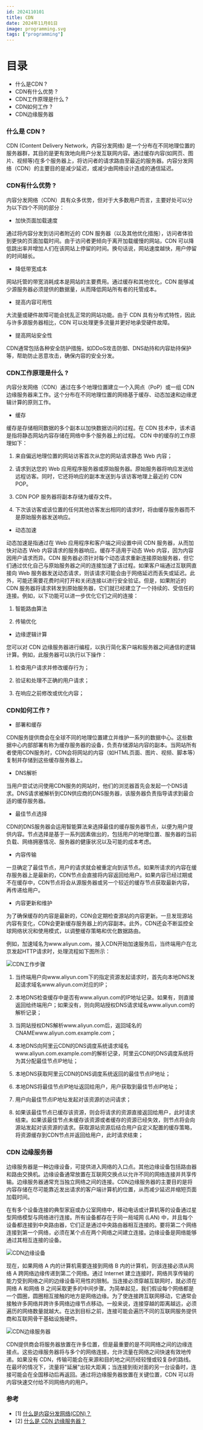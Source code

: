 ```yaml
---
id: 2024110101
title: CDN
date: 2024年11月01日
image: programming.svg
tags: ["programming"]
---
```



# 目录

- 什么是CDN ? 
- CDN有什么优势 ? 
- CDN工作原理是什么 ? 
- CDN如何工作 ? 
- CDN边缘服务器



### 什么是 CDN ? 

CDN (Content Delivery Network，内容分发网络) 是一个分布在不同地理位置的服务器群，其目的是更有效地向用户分发互联网内容。通过缓存内容(如网页、图片、视频等)在多个服务器上，将访问者的请求路由至最近的服务器。内容分发网络（CDN）的主要目的是减少延迟，或减少由网络设计造成的通信延迟。


### CDN有什么优势 ? 

内容分发网络（CDN）具有众多优势，但对于大多数用户而言，主要好处可以分为以下四个不同的部分：

- 加快页面加载速度

 通过将内容分发到访问者附近的 CDN 服务器（以及其他优化措施），访问者体验到更快的页面加载时间。由于访问者更倾向于离开加载缓慢的网站，CDN 可以降低跳出率并增加人们在该网站上停留的时间。换句话说，网站速度越快，用户停留的时间越长。

- 降低带宽成本

网站托管的带宽消耗成本是网站的主要费用。通过缓存和其他优化，CDN 能够减少源服务器必须提供的数据量，从而降低网站所有者的托管成本。

- 提高内容可用性

大流量或硬件故障可能会扰乱正常的网站功能。由于 CDN 具有分布式特性，因此与许多源服务器相比，CDN 可以处理更多流量并更好地承受硬件故障。

- 提高网站安全性

CDN通常包括各种安全防护措施，如DDoS攻击防御、DNS劫持和内容劫持保护等，帮助防止恶意攻击，确保内容的安全分发。

### CDN工作原理是什么 ? 

内容分发网络（CDN）通过在多个地理位置建立一个入网点（PoP）或一组 CDN 边缘服务器来工作。这个分布在不同地理位置的网络基于缓存、动态加速和边缘逻辑计算的原则工作。

- 缓存

缓存是存储相同数据的多个副本以加快数据访问的过程。在 CDN 技术中，该术语是指将静态网站内容存储在网络中多个服务器上的过程。 CDN 中的缓存的工作原理如下：

1) 来自偏远地理位置的网站访客首次从您的网站请求静态 Web 内容；

2) 请求到达您的 Web 应用程序服务器或原始服务器。原始服务器将响应发送给远程访客。同时，它还将响应的副本发送到与该访客地理上最近的 CDN POP。

3) CDN POP 服务器将副本存储为缓存文件。

4) 下次该访客或该位置的任何其他访客发出相同的请求时，将由缓存服务器而不是原始服务器发送响应。 


- 动态加速

动态加速是指通过在 Web 应用程序和客户端之间设置中间 CDN 服务器，从而加快对动态 Web 内容请求的服务器响应。缓存不适用于动态 Web 内容，因为内容因用户请求而异。CDN 服务器必须针对每个动态请求重新连接原始服务器，但它们通过优化自己与原始服务器之间的连接加速了该过程。如果客户端通过互联网直接向 Web 服务器发送动态请求，则该请求可能会由于网络延迟而丢失或延迟。此外，可能还需要花费时间打开和关闭连接以进行安全验证。但是，如果附近的 CDN 服务器将请求转发到原始服务器，它们就已经建立了一个持续的、受信任的连接。例如，以下功能可以进一步优化它们之间的连接：

1) 智能路由算法

2) 传输优化

- 边缘逻辑计算

您可以对 CDN 边缘服务器进行编程，以执行简化客户端和服务器之间通信的逻辑计算。例如，此服务器可以执行以下操作：

1) 检查用户请求并修改缓存行为；

2) 验证和处理不正确的用户请求；

3) 在响应之前修改或优化内容；

### CDN如何工作 ? 

- 部署和缓存

CDN服务提供商会在全球不同的地理位置建立并维护一系列的数据中心。这些数据中心内部部署有称为缓存服务器的设备，负责存储源站内容的副本。当网站所有者使用CDN服务时，CDN会将网站的内容（如HTML页面、图片、视频、脚本等）复制并存储到这些缓存服务器上。

- DNS解析

当用户尝试访问使用CDN服务的网站时，他们的浏览器首先会发起一个DNS请求。DNS请求被解析到CDN供应商的DNS服务器，该服务器负责指导请求到最合适的缓存服务器。

- 最佳节点选择

CDN的DNS服务器会运用智能算法来选择最佳的缓存服务器节点，以便为用户提供内容。节点选择是基于一系列因素做出的，包括用户的地理位置、服务器的当前负载、网络拥塞情况、服务器的健康状况以及可能的成本考虑。

- 内容传输

一旦确定了最佳节点，用户的请求就会被重定向到该节点。如果所请求的内容在缓存服务器上是最新的，CDN节点会直接将内容返回给用户。如果内容已经过期或不在缓存中，CDN节点将会从源服务器或另一个较近的缓存节点获取最新内容，再传递给用户。

- 内容更新和维护

为了确保缓存的内容是最新的，CDN会定期检查源站的内容更新。一旦发现源站内容有变化，CDN会更新缓存服务器上的内容副本。此外，CDN还会不断监控全球网络状况和使用模式，以调整缓存策略和优化数据路由。

例如，加速域名为www.aliyun.com，接入CDN开始加速服务后，当终端用户在北京发起HTTP请求时，处理流程如下图所示：

![CDN工作步骤](/20241101CDN工作步骤.png)

1) 当终端用户向www.aliyun.com下的指定资源发起请求时，首先向本地DNS发起请求域名www.aliyun.com对应的IP；

2) 本地DNS检查缓存中是否有www.aliyun.com的IP地址记录。如果有，则直接返回给终端用户；如果没有，则向网站授权DNS请求域名www.aliyun.com的解析记录；

3) 当网站授权DNS解析www.aliyun.com后，返回域名的CNAMEwww.aliyun.com.example.com；

4) 本地DNS向阿里云CDN的DNS调度系统请求域名www.aliyun.com.example.com的解析记录，阿里云CDN的DNS调度系统将为其分配最佳节点IP地址；

5) 本地DNS获取阿里云CDN的DNS调度系统返回的最佳节点IP地址；

6) 本地DNS将最佳节点IP地址返回给用户，用户获取到最佳节点IP地址；

7) 用户向最佳节点IP地址发起对该资源的访问请求；

8) 如果该最佳节点已缓存该资源，则会将请求的资源直接返回给用户，此时请求结束。如果该最佳节点未缓存该资源或者缓存的资源已经失效，则节点将会向源站发起对该资源的请求。获取源站资源后结合用户自定义配置的缓存策略，将资源缓存到CDN节点并返回给用户，此时请求结束；


### CDN 边缘服务器

边缘服务器是一种边缘设备，可提供进入网络的入口点。其他边缘设备包括路由器和路由交换机。边缘设备通常放置在互联网交换点以允许不同的网络连接并共享传输。边缘服务器通常充当独立网络之间的连接。CDN边缘服务器的主要目的是将内容存储在尽可能靠近发出请求的客户端计算机的位置，从而减少延迟并缩短页面加载时间。

在有多个设备连接的典型家庭或办公室网络中，移动电话或计算机等的设备通过星型网络模型与网络进行连接。所有设备都存在于同一局域网 (LAN) 中，并且每个设备都连接到中央路由器，它们正是通过中央路由器相互连接的。要将第二个网络连接到第一个网络，必须在某个点在两个网络之间建立连接。边缘设备是网络能够通过其相互连接的设备。

![CDN边缘设备](/20241101CDN边缘设备.png)

现在，如果网络 A 内的计算机需要连接到网络 B 内的计算机，则该连接必须从网络 A 跨网络边缘传递到第二个网络。通过 Internet 建立连接时，网络共享传输的能力受到网络之间的边缘设备可用性的限制。当连接必须穿越互联网时，就必须在网络 A 和网络 B 之间采取更多的中间步骤。为简单起见，我们假设每个网络都是一个圆圈，圆圈相互接触的地方是网络边缘。为了使连接跨互联网移动，它通常会接触许多网络并跨许多网络边缘节点移动。一般来说，连接穿越的距离越远，必须遍历的网络数量就越大。在达到目标之前，连接可能会遍历不同的互联网服务提供商和互联网骨干基础设施硬件。

![CDN边缘服务器](/20241101CDN边缘服务器.png)

CDN提供商会将服务器放置在许多位置，但是最重要的是不同网络之间的边缘连接点。这些边缘服务器将与多个的网络连接，允许流量在网络之间快速有效地传递。如果没有 CDN，传输可能会在来源和目的地之间历经较慢或较复杂的路线。在最坏的情况下，流量将"延展"出较大距离；当连接到街对面的另一台设备时，连接可能会在全国移动后再返回。通过将边缘服务器放置在关键位置，CDN 可以将内容快速交付给不同网络内的用户。

### 参考

- [1] [什么是内容分发网络(CDN)？](https://www.cloudflare.com/zh-cn/learning/cdn/what-is-a-cdn/)
- [2] [什么是 CDN 边缘服务器？](https://www.cloudflare.com/zh-cn/learning/cdn/glossary/edge-server/)
